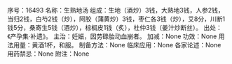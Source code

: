 序号：16493
名称：生熟地汤
组成：生地（酒炒）3钱，大熟地3钱，人参2钱，当归2钱，白芍2钱（炒），阿胶（蒲黄炒）3钱，枣仁各3钱（炒），艾8分，川断1钱5分，桑寄生5钱（酒炒），棕榈皮1钱（炙），杜仲3钱（姜汁炒断丝）。
出处：《产孕集·补遗》。
主治：妊娠，因劳碌胎动血崩者。
加减：None
功效：None
用法用量：黄酒1杯，和服。
制备方法：None
临床应用：None
各家论述：None
用药禁忌：None
附注：None
